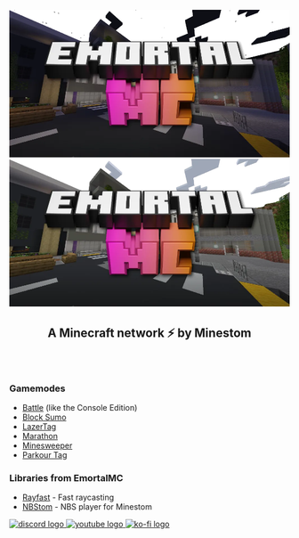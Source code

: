 <p align="center">
  <img width="1000" src="https://github.com/EmortalMC/.github/raw/master/profile/emortalmcnight.webp#gh-dark-mode-only">
  <img width="1000" src="https://github.com/EmortalMC/.github/raw/master/profile/emortalmcday.webp#gh-light-mode-only">
  
  <h2 align="center">A Minecraft network ⚡ by Minestom
</p>

&nbsp;

### Gamemodes
- [Battle](https://github.com/emortalmc/battle) (like the Console Edition)
- [Block Sumo](https://github.com/emortalmc/blocksumo)
- [LazerTag](https://github.com/emortalmc/lazertag)
- [Marathon](https://github.com/emortalmc/marathon)
- [Minesweeper](https://github.com/emortalmc/minesweeper)
- [Parkour Tag](https://github.com/emortalmc/parkourtag)

### Libraries from EmortalMC
- [Rayfast](https://github.com/EmortalMC/Rayfast) - Fast raycasting
- [NBStom](https://github.com/EmortalMC/NBStom) - NBS player for Minestom

<div align="left">
  <a href="https://discord.com/invite/TZyuMSha96" target="_blank">
    <img src="https://raw.githubusercontent.com/maurodesouza/profile-readme-generator/master/src/assets/icons/social/discord/default.svg" width="52" height="40" alt="discord logo"  />
  </a>
  <a href="https://www.youtube.com/emortal" target="_blank">
    <img src="https://raw.githubusercontent.com/maurodesouza/profile-readme-generator/master/src/assets/icons/social/youtube/default.svg" width="52" height="40" alt="youtube logo"  />
  </a>
  </a>
  <a href="https://ko-fi.com/emortal" target="_blank">
    <img src="https://uploads-ssl.webflow.com/5c14e387dab576fe667689cf/61e1116779fc0a9bd5bdbcc7_Frame%206.png" width="45" height="45" alt="ko-fi logo"  />
  </a>
</div>
